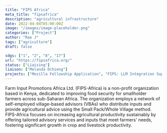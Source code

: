 ```yaml
---
title: "FIPS Africa"
meta_title: "fipsafrica"
description: "agricultural infrastructure"
date: 2022-04-04T05:00:00Z
image: "/images/image-placeholder.png"
categories: ["Project"]
author: "Rae J"
tags: ["agriculture"]
draft: false

sdgs: ["1", "2", "8", "17"]
url: "https://fipsafrica.org/"
status: ["Liaising"]
liaison: ["Melanda Ochieng"]
projects: ["Mozilla Fellowship Application", "FIPS: LLM Integration Support"]
---
```


Farm Input Promotions Africa Ltd. (FIPS-Africa) is a non-profit organization based in Kenya, dedicated to improving food security for smallholder farmers across sub-Saharan Africa. The organization employs a network of self-employed village-based advisors (VBAs) who distribute inputs and provide agricultural advice using the Small Pack/Whole Village method. FIPS-Africa focuses on increasing agricultural productivity sustainably by offering tailored advisory services and inputs that meet farmers' needs, fostering significant growth in crop and livestock productivity.
